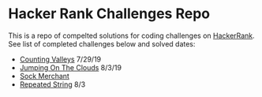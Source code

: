 # Hacker Rank Challenges Repo

This is a repo of compelted solutions for coding challenges on [HackerRank](https://www.hackerrank.com). See list of completed challenges below and solved dates:

- [Counting Valleys](https://www.hackerrank.com/challenges/counting-valleys/problem)  7/29/19
- [Jumping On The Clouds](https://www.hackerrank.com/challenges/jumping-on-the-clouds)  8/3/19
- [Sock Merchant](https://www.hackerrank.com/challenges/sock-merchant/problem) 
- [Repeated String](https://www.hackerrank.com/challenges/repeated-string/problem) 8/3
